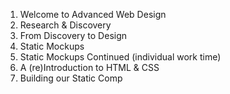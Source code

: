 1. Welcome to Advanced Web Design
2. Research & Discovery
3. From Discovery to Design
4. Static Mockups
5. Static Mockups Continued (individual work time)
6. A (re)Introduction to HTML & CSS
7. Building our Static Comp
